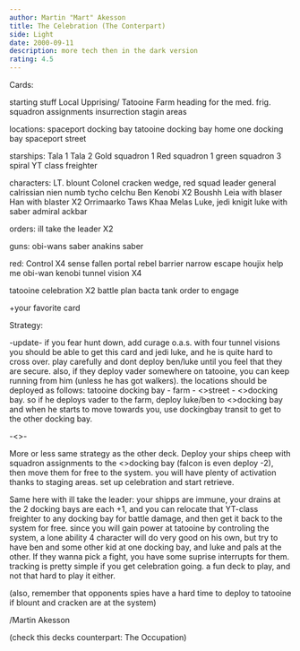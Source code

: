 ```yaml
---
author: Martin "Mart" Akesson
title: The Celebration (The Conterpart)
side: Light
date: 2000-09-11
description: more tech then in the dark version
rating: 4.5
---
```

Cards: 

starting stuff
Local Upprising/
Tatooine
Farm
heading for the med. frig.
squadron assignments
insurrection
stagin areas

locations:
spaceport docking bay
tatooine docking bay
home one docking bay
spaceport street

starships:
Tala 1
Tala 2
Gold squadron 1
Red squadron 1
green squadron 3
spiral
YT class freighter

characters:
LT. blount
Colonel cracken
wedge, red squad leader
general calrissian
nien numb
tycho celchu
Ben Kenobi X2
Boushh
Leia with blaser
Han with blaster X2
Orrimaarko
Taws Khaa
Melas
Luke, jedi knigit
luke with saber
admiral ackbar

orders:
ill take the leader X2

guns:
obi-wans saber
anakins saber

red:
Control X4
sense
fallen portal
rebel barrier
narrow escape
houjix
help me obi-wan kenobi
tunnel vision X4

tatooine celebration X2
battle plan
bacta tank
order to engage

+your favorite card



Strategy: 

-update-
if you fear hunt down, add curage o.a.s. with four tunnel visions you should be able to get  this card and jedi luke, and he is quite hard to cross over. play carefully and dont deploy ben/luke until you feel that they are secure. also, if they deploy vader somewhere on tatooine, you can keep running from him (unless he has got walkers). the locations should be deployed as follows: tatooine docking bay - farm - <>street - <>docking bay. so if he deploys vader to the farm, deploy luke/ben to <>docking bay and when he starts to move towards you, use dockingbay transit to get to the other docking bay.

-<>-

More or less same strategy as the other deck. Deploy your ships cheep with squadron assignments to the <>docking bay (falcon is even deploy -2), then move them for free to the system. you will have plenty of activation thanks to staging areas. set up celebration and start retrieve.

Same here with ill take the leader: your shipps are immune, your drains at the 2 docking bays are each +1, and you can relocate that YT-class freighter to any docking bay for battle damage, and then get it back to the system for free. since you will gain power at tatooine by controling the system, a lone ability 4 character will do very good on his own, but try to have ben and some other kid at one docking bay, and luke and pals at the other. If they wanna pick a fight, you have some suprise interrupts for them. tracking is pretty simple if you get celebration going. a fun deck to play, and not that hard to play it either.

(also, remember that opponents spies have a hard time to deploy to tatooine if blount and cracken are at the system)

/Martin Akesson

(check this decks counterpart: The Occupation)	